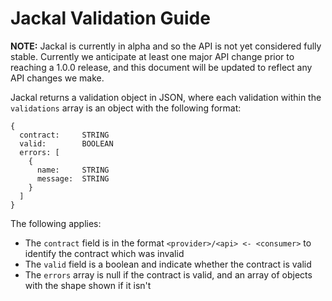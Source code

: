 # Jackal Validation Guide

__NOTE:__ Jackal is currently in alpha and so the API is not yet considered fully stable. Currently we anticipate at least one major API change prior to reaching a 1.0.0 release, and this document will be updated to reflect any API changes we make.

Jackal returns a validation object in JSON, where each validation within the `validations` array is an object with the following format:

```
{
  contract:     STRING
  valid:        BOOLEAN
  errors: [
    {
      name:     STRING
      message:  STRING
    }
  ]
}
```

The following applies:

- The `contract` field is in the format `<provider>/<api> <- <consumer>` to identify the contract which was invalid
- The `valid` field is a boolean and indicate whether the contract is valid
- The `errors` array is null if the contract is valid, and an array of objects with the shape shown if it isn't
